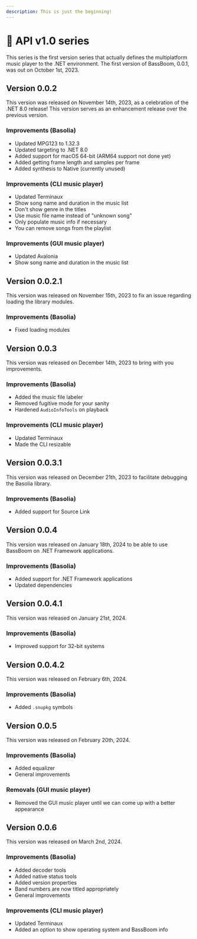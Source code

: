 ```yaml
---
description: This is just the beginning!
---
```


# 💎 API v1.0 series

This series is the first version series that actually defines the multiplatform music player to the .NET environment. The first version of BassBoom, 0.0.1, was out on October 1st, 2023.

## Version 0.0.2

This version was released on November 14th, 2023, as a celebration of the .NET 8.0 release! This version serves as an enhancement release over the previous version.

### Improvements (Basolia)

* Updated MPG123 to 1.32.3
* Updated targeting to .NET 8.0
* Added support for macOS 64-bit (ARM64 support not done yet)
* Added getting frame length and samples per frame
* Added synthesis to Native (currently unused)

### Improvements (CLI music player)

* Updated Terminaux
* Show song name and duration in the music list
* Don't show genre in the titles
* Use music file name instead of "unknown song"
* Only populate music info if necessary
* You can remove songs from the playlist

### Improvements (GUI music player)

* Updated Avalonia
* Show song name and duration in the music list

## Version 0.0.2.1

This version was released on November 15th, 2023 to fix an issue regarding loading the library modules.

### Improvements (Basolia)

* Fixed loading modules

## Version 0.0.3

This version was released on December 14th, 2023 to bring with you improvements.

### Improvements (Basolia)

* Added the music file labeler
* Removed fugitive mode for your sanity
* Hardened `AudioInfoTools` on playback

### Improvements (CLI music player)

* Updated Terminaux
* Made the CLI resizable

## Version 0.0.3.1

This version was released on December 21th, 2023 to facilitate debugging the Basolia library.

### Improvements (Basolia)

* Added support for Source Link

## Version 0.0.4

This version was released on January 18th, 2024 to be able to use BassBoom on .NET Framework applications.

### Improvements (Basolia)

* Added support for .NET Framework applications
* Updated dependencies

## Version 0.0.4.1

This version was released on January 21st, 2024.

### Improvements (Basolia)

* Improved support for 32-bit systems

## Version 0.0.4.2

This version was released on February 6th, 2024.

### Improvements (Basolia)

* Added `.snupkg` symbols

## Version 0.0.5

This version was released on February 20th, 2024.

### Improvements (Basolia)

* Added equalizer
* General improvements

### Removals (GUI music player)

* Removed the GUI music player until we can come up with a better appearance

## Version 0.0.6

This version was released on March 2nd, 2024.

### Improvements (Basolia)

* Added decoder tools
* Added native status tools
* Added version properties
* Band numbers are now titled appropriately
* General improvements

### Improvements (CLI music player)

* Updated Terminaux
* Added an option to show operating system and BassBoom info
